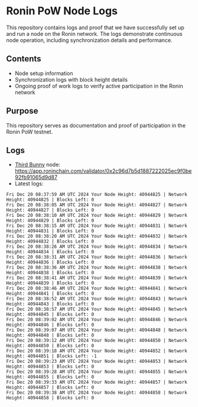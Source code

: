 # Ronin PoW Node Logs

This repository contains logs and proof that we have successfully set up and run a node on the Ronin network. The logs demonstrate continuous node operation, including synchronization details and performance.

## Contents

- Node setup information
- Synchronization logs with block height details
- Ongoing proof of work logs to verify active participation in the Ronin network

## Purpose

This repository serves as documentation and proof of participation in the Ronin PoW testnet.

## Logs

- [Third Bunny](https://thirdbunny.xyz/) node: https://app.roninchain.com/validator/0x2c96d7b5d1887222025ec9f0be92fb91065d9d87
- Latest logs:
```
Fri Dec 20 08:37:59 AM UTC 2024 Your Node Height: 40944825 | Network Height: 40944825 | Blocks Left: 0
Fri Dec 20 08:38:05 AM UTC 2024 Your Node Height: 40944827 | Network Height: 40944827 | Blocks Left: 0
Fri Dec 20 08:38:10 AM UTC 2024 Your Node Height: 40944829 | Network Height: 40944829 | Blocks Left: 0
Fri Dec 20 08:38:15 AM UTC 2024 Your Node Height: 40944831 | Network Height: 40944831 | Blocks Left: 0
Fri Dec 20 08:38:20 AM UTC 2024 Your Node Height: 40944832 | Network Height: 40944832 | Blocks Left: 0
Fri Dec 20 08:38:26 AM UTC 2024 Your Node Height: 40944834 | Network Height: 40944834 | Blocks Left: 0
Fri Dec 20 08:38:31 AM UTC 2024 Your Node Height: 40944836 | Network Height: 40944836 | Blocks Left: 0
Fri Dec 20 08:38:36 AM UTC 2024 Your Node Height: 40944838 | Network Height: 40944838 | Blocks Left: 0
Fri Dec 20 08:38:41 AM UTC 2024 Your Node Height: 40944839 | Network Height: 40944839 | Blocks Left: 0
Fri Dec 20 08:38:46 AM UTC 2024 Your Node Height: 40944841 | Network Height: 40944841 | Blocks Left: 0
Fri Dec 20 08:38:52 AM UTC 2024 Your Node Height: 40944843 | Network Height: 40944843 | Blocks Left: 0
Fri Dec 20 08:38:57 AM UTC 2024 Your Node Height: 40944845 | Network Height: 40944845 | Blocks Left: 0
Fri Dec 20 08:39:02 AM UTC 2024 Your Node Height: 40944846 | Network Height: 40944846 | Blocks Left: 0
Fri Dec 20 08:39:07 AM UTC 2024 Your Node Height: 40944848 | Network Height: 40944848 | Blocks Left: 0
Fri Dec 20 08:39:12 AM UTC 2024 Your Node Height: 40944850 | Network Height: 40944850 | Blocks Left: 0
Fri Dec 20 08:39:18 AM UTC 2024 Your Node Height: 40944852 | Network Height: 40944851 | Blocks Left: -1
Fri Dec 20 08:39:23 AM UTC 2024 Your Node Height: 40944853 | Network Height: 40944853 | Blocks Left: 0
Fri Dec 20 08:39:28 AM UTC 2024 Your Node Height: 40944855 | Network Height: 40944855 | Blocks Left: 0
Fri Dec 20 08:39:33 AM UTC 2024 Your Node Height: 40944857 | Network Height: 40944857 | Blocks Left: 0
Fri Dec 20 08:39:38 AM UTC 2024 Your Node Height: 40944858 | Network Height: 40944858 | Blocks Left: 0
```
